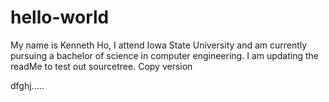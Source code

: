 # hello-world

My name is Kenneth Ho, I attend Iowa State University and am currently pursuing a bachelor of science in computer engineering. I am updating the readMe to test out sourcetree. Copy version

dfghj.....